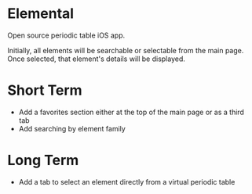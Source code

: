 # Elemental
Open source periodic table iOS app.

Initially, all elements will be searchable or selectable from the main page. Once selected, that element's details will be displayed.

# Short Term
- Add a favorites section either at the top of the main page or as a third tab
- Add searching by element family

# Long Term
- Add a tab to select an element directly from a virtual periodic table
